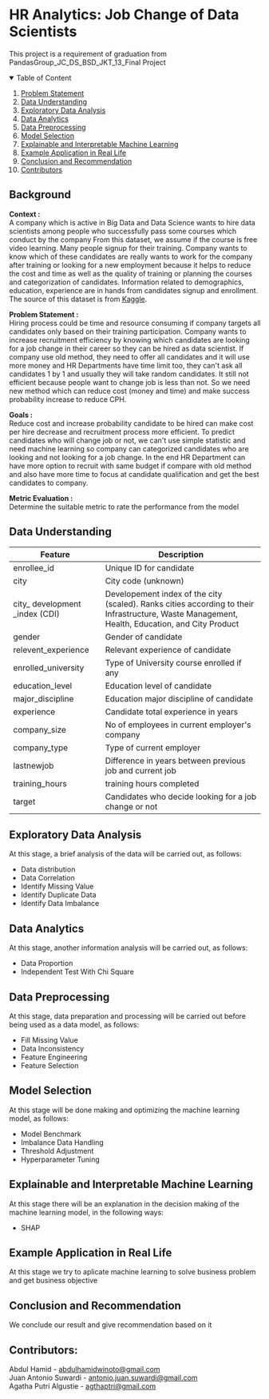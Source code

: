 # HR Analytics: Job Change of Data Scientists
This project is a requirement of graduation from PandasGroup_JC_DS_BSD_JKT_13_Final Project

<!-- TABLE OF CONTENTS -->
<details open="open">
  <summary>Table of Content</summary>
  <ol>
    <li>
      <a href="#problem-statement">Problem Statement</a>
    </li>
    <li>
      <a href="#data-understanding">Data Understanding</a>
    </li>
    <li>
      <a href="#exploratory-data-analysis">Exploratory Data Analysis</a>
    </li>
    <li><a href="#data-analytics">Data Analytics</a></li>
    <li><a href="#data-preprocessing">Data Preprocessing</a></li>
    <li><a href="#model-selection">Model Selection</a></li>
    <li><a href="#explainable-and-interpretable-machine-learning">Explainable and Interpretable Machine Learning</a></li>
    <li><a href="#example-application-in-real-life">Example Application in Real Life</a></li>
    <li><a href="#conclusion-and-recommendation">Conclusion and Recommendation</a></li>
    <li><a href="#contributors">Contributors</a></li>
  </ol>
</details>

## Background
**Context :**  
A company which is active in Big Data and Data Science wants to hire data scientists among people who successfully pass some courses which conduct by the company From this dataset, we assume if the course is free video learning. Many people signup for their training. Company wants to know which of these candidates are really wants to work for the company after training or looking for a new employment because it helps to reduce the cost and time as well as the quality of training or planning the courses and categorization of candidates. Information related to demographics, education, experience are in hands from candidates signup and enrollment. The source of this dataset is from <a href="https://www.kaggle.com/adityadesai13/used-car-dataset-ford-and-mercedes?select=audi.csv">Kaggle</a>.  

**Problem Statement :**  
Hiring process could be time and resource consuming if company targets all candidates only based on their training participation. Company wants to increase recruitment efficiency by knowing which candidates are looking for a job change in their career so they can be hired as data scientist. If company use old method, they need to offer all candidates and it will use more money and HR Departments have time limit too, they can't ask all candidates 1 by 1 and usually they will take random candidates. It still not efficient because people want to change job is less than not. So we need new method which can reduce cost (money and time) and make success probability increase to reduce CPH.

**Goals :**  
Reduce cost and increase probability candidate to be hired can make cost per hire decrease and recruitment process more efficient. To predict candidates who will change job or not, we can't use simple statistic and need machine learning so company can categorized candidates who are looking and not looking for a job change. In the end HR Department can have more option to recruit with same budget if compare with old method and also have more time to focus at candidate qualification and get the best candidates to company.

**Metric Evaluation :**    
Determine the suitable metric to rate the performance from the model

## Data Understanding

| Feature      	| Description                                                                                                                                                                                                               	|
|--------------	|---------------------------------------------------------------------------------------------------------------------------------------------------------------------------------------------------------------------------	|
| enrollee_id         	| Unique ID for candidate                                                                                                                                                                                                             	|
| city         	| City code (unknown)                                                                                                                                                                                            	|
| city_ development _index (CDI)        	| Developement index of the city (scaled). Ranks cities according to their Infrastructure, Waste Management, Health, Education, and City Product                                                                                                                                                                                                         	|
| gender 	| Gender of candidate                                                                                                                                                                                                 	|
| relevent_experience      	| Relevant experience of candidate                                                                                                                                                                                 	|
| enrolled_university     	| Type of University course enrolled if any                                                                                                                                                                               	|
| education_level          	| Education level of candidate                                                                                                                                                                                                         	|
| major_discipline          	| Education major discipline of candidate                     	|
| experience   	| Candidate total experience in years 	|
| company_size        	| No of employees in current employer's company                                                                                                                                                                                                               	|
| company_type          	| Type of current employer                                                                                                                                                      	|
| lastnewjob   	| Difference in years between previous job and current job 	|
| training_hours        	| training hours completed                                                                                                                                                                                                               	|
| target         	| Candidates who decide looking for a job change or not                                                                                                                                                      	|

## Exploratory Data Analysis
At this stage, a brief analysis of the data will be carried out, as follows:
* Data distribution
* Data Correlation
* Identify Missing Value
* Identify Duplicate Data
* Identify Data Imbalance

## Data Analytics
At this stage, another information analysis will be carried out, as follows:
* Data Proportion
* Independent Test With Chi Square

## Data Preprocessing
At this stage, data preparation and processing will be carried out before being used as a data model, as follows:
* Fill Missing Value
* Data Inconsistency
* Feature Engineering
* Feature Selection

## Model Selection
At this stage will be done making and optimizing the machine learning model, as follows:
* Model Benchmark
* Imbalance Data Handling
* Threshold Adjustment
* Hyperparameter Tuning

## Explainable and Interpretable Machine Learning
At this stage there will be an explanation in the decision making of the machine learning model, in the following ways:
* SHAP 

## Example Application in Real Life
At this stage we try to aplicate machine learning to solve business problem and get business objective

## Conclusion and Recommendation
We conclude our result and give recommendation based on it

## Contributors:
Abdul Hamid - abdulhamidwinoto@gmail.com  
Juan Antonio Suwardi - antonio.juan.suwardi@gmail.com  
Agatha Putri Algustie - agthaptri@gmail.com
